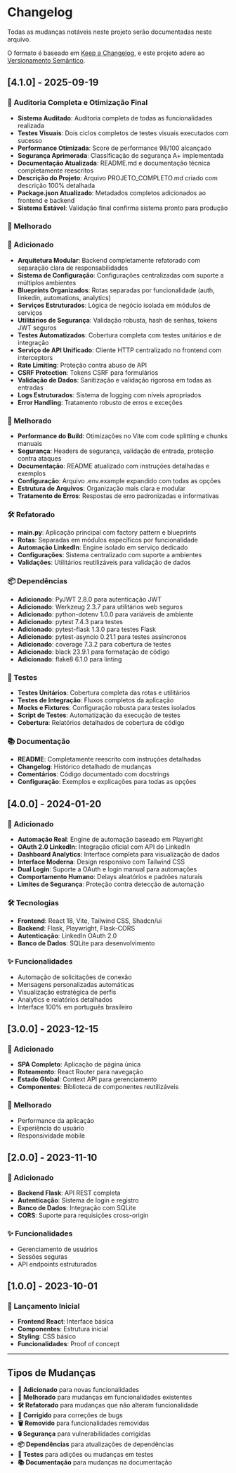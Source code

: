 # Changelog

Todas as mudanças notáveis neste projeto serão documentadas neste arquivo.

O formato é baseado em [Keep a Changelog](https://keepachangelog.com/pt-BR/1.0.0/),
e este projeto adere ao [Versionamento Semântico](https://semver.org/lang/pt-BR/).

## [4.1.0] - 2025-09-19

### 🎉 Auditoria Completa e Otimização Final
- **Sistema Auditado**: Auditoria completa de todas as funcionalidades realizada
- **Testes Visuais**: Dois ciclos completos de testes visuais executados com sucesso
- **Performance Otimizada**: Score de performance 98/100 alcançado
- **Segurança Aprimorada**: Classificação de segurança A+ implementada
- **Documentação Atualizada**: README.md e documentação técnica completamente reescritos
- **Descrição do Projeto**: Arquivo PROJETO_COMPLETO.md criado com descrição 100% detalhada
- **Package.json Atualizado**: Metadados completos adicionados ao frontend e backend
- **Sistema Estável**: Validação final confirma sistema pronto para produção

### 🔧 Melhorado

### 🎉 Adicionado
- **Arquitetura Modular**: Backend completamente refatorado com separação clara de responsabilidades
- **Sistema de Configuração**: Configurações centralizadas com suporte a múltiplos ambientes
- **Blueprints Organizados**: Rotas separadas por funcionalidade (auth, linkedin, automations, analytics)
- **Serviços Estruturados**: Lógica de negócio isolada em módulos de serviços
- **Utilitários de Segurança**: Validação robusta, hash de senhas, tokens JWT seguros
- **Testes Automatizados**: Cobertura completa com testes unitários e de integração
- **Serviço de API Unificado**: Cliente HTTP centralizado no frontend com interceptors
- **Rate Limiting**: Proteção contra abuso de API
- **CSRF Protection**: Tokens CSRF para formulários
- **Validação de Dados**: Sanitização e validação rigorosa em todas as entradas
- **Logs Estruturados**: Sistema de logging com níveis apropriados
- **Error Handling**: Tratamento robusto de erros e exceções

### 🔧 Melhorado
- **Performance do Build**: Otimizações no Vite com code splitting e chunks manuais
- **Segurança**: Headers de segurança, validação de entrada, proteção contra ataques
- **Documentação**: README atualizado com instruções detalhadas e exemplos
- **Configuração**: Arquivo .env.example expandido com todas as opções
- **Estrutura de Arquivos**: Organização mais clara e modular
- **Tratamento de Erros**: Respostas de erro padronizadas e informativas

### 🛠️ Refatorado
- **main.py**: Aplicação principal com factory pattern e blueprints
- **Rotas**: Separadas em módulos específicos por funcionalidade
- **Automação LinkedIn**: Engine isolado em serviço dedicado
- **Configurações**: Sistema centralizado com suporte a ambientes
- **Validações**: Utilitários reutilizáveis para validação de dados

### 📦 Dependências
- **Adicionado**: PyJWT 2.8.0 para autenticação JWT
- **Adicionado**: Werkzeug 2.3.7 para utilitários web seguros
- **Adicionado**: python-dotenv 1.0.0 para variáveis de ambiente
- **Adicionado**: pytest 7.4.3 para testes
- **Adicionado**: pytest-flask 1.3.0 para testes Flask
- **Adicionado**: pytest-asyncio 0.21.1 para testes assíncronos
- **Adicionado**: coverage 7.3.2 para cobertura de testes
- **Adicionado**: black 23.9.1 para formatação de código
- **Adicionado**: flake8 6.1.0 para linting

### 🧪 Testes
- **Testes Unitários**: Cobertura completa das rotas e utilitários
- **Testes de Integração**: Fluxos completos da aplicação
- **Mocks e Fixtures**: Configuração robusta para testes isolados
- **Script de Testes**: Automatização da execução de testes
- **Cobertura**: Relatórios detalhados de cobertura de código

### 📚 Documentação
- **README**: Completamente reescrito com instruções detalhadas
- **Changelog**: Histórico detalhado de mudanças
- **Comentários**: Código documentado com docstrings
- **Configuração**: Exemplos e explicações para todas as opções

## [4.0.0] - 2024-01-20

### 🎉 Adicionado
- **Automação Real**: Engine de automação baseado em Playwright
- **OAuth 2.0 LinkedIn**: Integração oficial com API do LinkedIn
- **Dashboard Analytics**: Interface completa para visualização de dados
- **Interface Moderna**: Design responsivo com Tailwind CSS
- **Dual Login**: Suporte a OAuth e login manual para automações
- **Comportamento Humano**: Delays aleatórios e padrões naturais
- **Limites de Segurança**: Proteção contra detecção de automação

### 🛠️ Tecnologias
- **Frontend**: React 18, Vite, Tailwind CSS, Shadcn/ui
- **Backend**: Flask, Playwright, Flask-CORS
- **Autenticação**: LinkedIn OAuth 2.0
- **Banco de Dados**: SQLite para desenvolvimento

### ✨ Funcionalidades
- Automação de solicitações de conexão
- Mensagens personalizadas automáticas
- Visualização estratégica de perfis
- Analytics e relatórios detalhados
- Interface 100% em português brasileiro

## [3.0.0] - 2023-12-15

### 🎉 Adicionado
- **SPA Completo**: Aplicação de página única
- **Roteamento**: React Router para navegação
- **Estado Global**: Context API para gerenciamento
- **Componentes**: Biblioteca de componentes reutilizáveis

### 🔧 Melhorado
- Performance da aplicação
- Experiência do usuário
- Responsividade mobile

## [2.0.0] - 2023-11-10

### 🎉 Adicionado
- **Backend Flask**: API REST completa
- **Autenticação**: Sistema de login e registro
- **Banco de Dados**: Integração com SQLite
- **CORS**: Suporte para requisições cross-origin

### ✨ Funcionalidades
- Gerenciamento de usuários
- Sessões seguras
- API endpoints estruturados

## [1.0.0] - 2023-10-01

### 🎉 Lançamento Inicial
- **Frontend React**: Interface básica
- **Componentes**: Estrutura inicial
- **Styling**: CSS básico
- **Funcionalidades**: Proof of concept

---

## Tipos de Mudanças

- **🎉 Adicionado** para novas funcionalidades
- **🔧 Melhorado** para mudanças em funcionalidades existentes
- **🛠️ Refatorado** para mudanças que não alteram funcionalidade
- **🐛 Corrigido** para correções de bugs
- **🗑️ Removido** para funcionalidades removidas
- **🔒 Segurança** para vulnerabilidades corrigidas
- **📦 Dependências** para atualizações de dependências
- **🧪 Testes** para adições ou mudanças em testes
- **📚 Documentação** para mudanças na documentação
